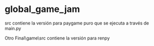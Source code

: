 # global_game_jam

src contiene la versión para paygame puro que se ejecuta a través de main.py

Otro Final\game\src contiene la versión para renpy